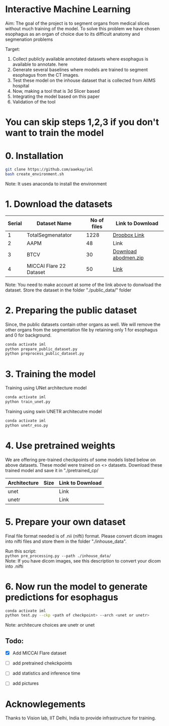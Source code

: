 # Interactive Machine Learning
Aim: The goal of the project is to segment organs from medical slices without much training of the model. To solve this problem we have chosen esophagus as an organ of choice due to its difficult anatomy and segmenation problems

Target: 
1. Collect publicly available annotated datasets where esophagus is available to annotate. here
2. Generate several baselines where models are trained to segment esophagus from the CT images.
3. Test these model on the inhouse dataset that is collected from AIIMS hospital
4. Now, making a tool that is 3d Slicer based
5. Integrating the model based on this paper
6. Validation of the tool

# You can skip steps 1,2,3 if you don't want to train the model

# 0. Installation
```bash
git clone https://github.com/aaekay/iml
bash create_environment.sh
```
Note: It uses anaconda to install the environment

# 1. Download the datasets

| Serial | Dataset Name | No of files | Link to Download |
| --- | --- | ---- | --- |
| 1 | TotalSegmenatator | 1228 | [Dropbox Link](https://zenodo.org/records/8367088) | 
| 2 | AAPM              | 48   | Link |
| 3 | BTCV              | 30   | [Download abodmen.zip](https://www.synapse.org/#!Synapse:syn3553734) |
| 4 | MICCAI Flare 22 Dataset | 50 | [Link](https://drive.google.com/drive/folders/130DVWqCFALnpHIqnT6aucNIwYygemNjV)

Note: You need to make account at some of the link above to donwload the dataset. Store the dataset in the folder "./public_data/" folder

# 2. Preparing the public dataset
Since, the public datasets contain other organs as well. We will remove the other organs from the segmentation file by retaining only 1 for esophagus and 0 for background.

```bash
conda activate iml
python prepare_public_dataset.py
python preprocess_public_dataset.py

```

# 3. Training the model
Training using UNet architecture model
```bash
conda activate iml
python train_unet.py
```
Training using swin UNETR architecutre model
```bash
conda activate iml
python unetr_eso.py
```


# 4. Use pretrained weights
We are offering pre-trained checkpoints of some models listed below on above datasets. These model were trained on <> datasets. Download these trained model and save it in "./pretrained_cp/

| Architecture | Size | Link to Download |
| ------------ | ---- | ---------------- |
| unet         |      | Link             |
| unetr        |      | Link             |


# 5. Prepare your own dataset
Final file format needed is of .nii (nifti) format. Please convert dicom images into nifti files and store them in the folder "./inhouse_data".

Run this script: <br>
`python pre_processing.py --path ./inhouse_data/` <br>
Note: If you have dicom images, see this description to convert your dicom into .nifti

# 6. Now run the model to generate predictions for esophagus
```bash
conda activate iml
python test.py --ckp <path of checkpoint> --arch <unet or unetr> 
```
Note: architecure choices are unetr or unet

## Todo:

- [x] Add MICCAI Flare dataset
- [ ] add pretrained chekckpoints
- [ ] add statistics and inference time
- [ ] add pictures


# Acknowlegements
Thanks to Vision lab, IIT Delhi, India to provide infrastructure for training.







